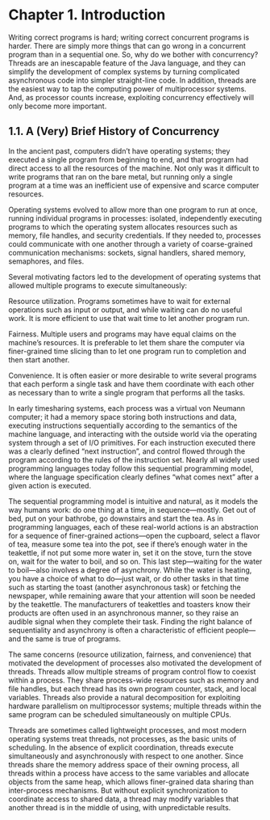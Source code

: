 # Chapter 1. Introduction



Writing correct programs is hard; writing correct concurrent programs is harder. There are simply more things that can go wrong in a concurrent program than in a sequential one. So, why do we bother with concurrency? Threads are an inescapable feature of the Java language, and they can simplify the development of complex systems by turning complicated asynchronous code into simpler straight-line code. In addition, threads are the easiest way to tap the computing power of multiprocessor systems. And, as processor counts increase, exploiting concurrency effectively will only become more important.

## 1.1. A (Very) Brief History of Concurrency

In the ancient past, computers didn’t have operating systems; they executed a single program from beginning to end, and that program had direct access to all the resources of the machine. Not only was it difficult to write programs that ran on the bare metal, but running only a single program at a time was an inefficient use of expensive and scarce computer resources.

Operating systems evolved to allow more than one program to run at once, running individual programs in processes: isolated, independently executing programs to which the operating system allocates resources such as memory, file handles, and security credentials. If they needed to, processes could communicate with one another through a variety of coarse-grained communication mechanisms: sockets, signal handlers, shared memory, semaphores, and files.

Several motivating factors led to the development of operating systems that allowed multiple programs to execute simultaneously:

Resource utilization. Programs sometimes have to wait for external operations such as input or output, and while waiting can do no useful work. It is more efficient to use that wait time to let another program run.

Fairness. Multiple users and programs may have equal claims on the machine’s resources. It is preferable to let them share the computer via finer-grained time slicing than to let one program run to completion and then start another.

Convenience. It is often easier or more desirable to write several programs that each perform a single task and have them coordinate with each other as necessary than to write a single program that performs all the tasks.

In early timesharing systems, each process was a virtual von Neumann computer; it had a memory space storing both instructions and data, executing instructions sequentially according to the semantics of the machine language, and interacting with the outside world via the operating system through a set of I/O primitives. For each instruction executed there was a clearly defined “next instruction”, and control flowed through the program according to the rules of the instruction set. Nearly all widely used programming languages today follow this sequential programming model, where the language specification clearly defines “what comes next” after a given action is executed.

The sequential programming model is intuitive and natural, as it models the way humans work: do one thing at a time, in sequence—mostly. Get out of bed, put on your bathrobe, go downstairs and start the tea. As in programming languages, each of these real-world actions is an abstraction for a sequence of finer-grained actions—open the cupboard, select a flavor of tea, measure some tea into the pot, see if there’s enough water in the teakettle, if not put some more water in, set it on the stove, turn the stove on, wait for the water to boil, and so on. This last step—waiting for the water to boil—also involves a degree of asynchrony. While the water is heating, you have a choice of what to do—just wait, or do other tasks in that time such as starting the toast (another asynchronous task) or fetching the newspaper, while remaining aware that your attention will soon be needed by the teakettle. The manufacturers of teakettles and toasters know their products are often used in an asynchronous manner, so they raise an audible signal when they complete their task. Finding the right balance of sequentiality and asynchrony is often a characteristic of efficient people—and the same is true of programs.

The same concerns (resource utilization, fairness, and convenience) that motivated the development of processes also motivated the development of threads. Threads allow multiple streams of program control flow to coexist within a process. They share process-wide resources such as memory and file handles, but each thread has its own program counter, stack, and local variables. Threads also provide a natural decomposition for exploiting hardware parallelism on multiprocessor systems; multiple threads within the same program can be scheduled simultaneously on multiple CPUs.

Threads are sometimes called lightweight processes, and most modern operating systems treat threads, not processes, as the basic units of scheduling. In the absence of explicit coordination, threads execute simultaneously and asynchronously with respect to one another. Since threads share the memory address space of their owning process, all threads within a process have access to the same variables and allocate objects from the same heap, which allows finer-grained data sharing than inter-process mechanisms. But without explicit synchronization to coordinate access to shared data, a thread may modify variables that another thread is in the middle of using, with unpredictable results.

